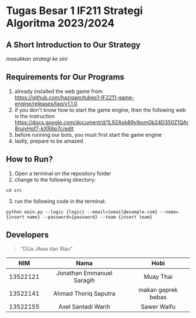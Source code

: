 # Tugas Besar 1 IF211 Strategi Algoritma 2023/2024

## A Short Introduction to Our Strategy

*masukkan strategi ke sini*

## Requirements for Our Programs

1. already installed the web game from https://github.com/haziqam/tubes1-IF2211-game-engine/releases/tag/v1.1.0
2. if you don't know how to start the game engine, then the following web is the instruction https://docs.google.com/document/d/1L92Axb89yIkom0b24D350Z1QAr8rujvHof7-kXRAp7c/edit
3. before running our bots, you must first start the game engine
4. lastly, prepare to be amazed

## How to Run?
1. Open a terminal on the repository folder
2. change to the following directory:
```
cd src
```
3. run the following code in the terminal:
```
python main.py --logic {logic} --email={email@example.com} --name={insert name} --password={password} --team {insert team}
```

## Developers
> "DUa JAwa dan RIau"

|   NIM    |          Nama          |         Hobi         |
| :------: | :--------------------: | :------------------: |
| 13522121 |   Jonathan Emmanuel Saragih |      Muay Thai       |
| 13522141 |  Ahmad Thoriq Saputra  | makan geprek bebas |
| 13522155 | Axel Santadi Warih |   Sawer Waifu    |
